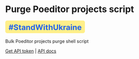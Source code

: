 # Purge Poeditor projects script

[![StandWithUkraine](https://raw.githubusercontent.com/vshymanskyy/StandWithUkraine/main/badges/StandWithUkraine.svg)](https://github.com/vshymanskyy/StandWithUkraine/blob/main/docs/README.md)

Bulk Poeditor projects purge shell script

[Get API token](https://poeditor.com/account/api) | [API docs](https://poeditor.com/docs/api)

